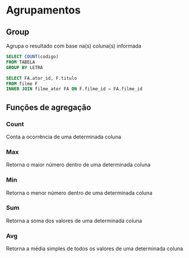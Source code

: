 # Agrupamentos

## Group
Agrupa o resultado com base na(s) coluna(s) informada

```sql
SELECT COUNT(codigo)
FROM TABELA
GROUP BY LETRA
```

```sql
SELECT FA.ator_id, F.titulo
FROM filme F
INNER JOIN filme_ator FA ON F.filme_id = FA.filme_id
```

## Funções de agregação

### Count
Conta a ocorrência de uma determinada coluna

### Max
Retorna o maior número dentro de uma determinada coluna

### Min
Retorna o menor número dentro de uma determinada coluna

### Sum
Retorna a soma dos valores de uma determinada coluna

### Avg
Retorna a média simples de todos os valores de uma determinada coluna
<!--stackedit_data:
eyJoaXN0b3J5IjpbLTE1NDA3OTk0MjgsLTY2MjA2MDE0OCwxMz
U1OTAzNjI2XX0=
-->